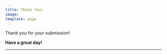 ```yaml
---
title: Thank You!
image: 
template: page
---
```


Thank you for your submission!

**Have a great day!**

---